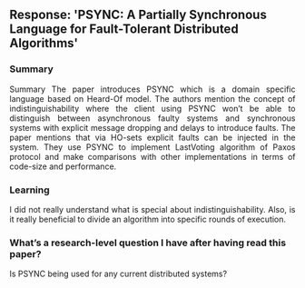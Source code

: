 ﻿## Response: 'PSYNC: A Partially Synchronous Language for Fault-Tolerant Distributed Algorithms'

### Summary

<p align="justify">
Summary
The paper introduces PSYNC which is a domain specific language based on Heard-Of model. The authors mention the concept of indistinguishability where the client using PSYNC won’t be able to distinguish between asynchronous faulty systems and synchronous systems with explicit message dropping and delays to introduce faults. The paper mentions that via HO-sets explicit faults can be injected in the system. They use PSYNC to implement LastVoting algorithm of Paxos protocol and make comparisons with other implementations in terms of code-size and performance.
</p>

### Learning
<p align="justify">
I did not really understand what is special about indistinguishability. Also, is it really beneficial to divide an algorithm into specific rounds of execution.
</p>

### What’s a research-level question I have after having read this paper?
<p align="justify">
Is PSYNC being used for any current distributed systems?
</p>
